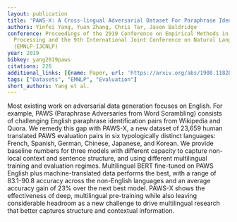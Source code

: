 ```yaml
---
layout: publication
title: 'PAWS-X: A Cross-lingual Adversarial Dataset For Paraphrase Identification'
authors: Yinfei Yang, Yuan Zhang, Chris Tar, Jason Baldridge
conference: Proceedings of the 2019 Conference on Empirical Methods in Natural Language
  Processing and the 9th International Joint Conference on Natural Language Processing
  (EMNLP-IJCNLP)
year: 2019
bibkey: yang2019paws
citations: 226
additional_links: [{name: Paper, url: 'https://arxiv.org/abs/1908.11828'}]
tags: ["Datasets", "EMNLP", "Evaluation"]
short_authors: Yang et al.
---
```

Most existing work on adversarial data generation focuses on English. For
example, PAWS (Paraphrase Adversaries from Word Scrambling) consists of
challenging English paraphrase identification pairs from Wikipedia and Quora.
We remedy this gap with PAWS-X, a new dataset of 23,659 human translated PAWS
evaluation pairs in six typologically distinct languages: French, Spanish,
German, Chinese, Japanese, and Korean. We provide baseline numbers for three
models with different capacity to capture non-local context and sentence
structure, and using different multilingual training and evaluation regimes.
Multilingual BERT fine-tuned on PAWS English plus machine-translated data
performs the best, with a range of 83.1-90.8 accuracy across the non-English
languages and an average accuracy gain of 23% over the next best model. PAWS-X
shows the effectiveness of deep, multilingual pre-training while also leaving
considerable headroom as a new challenge to drive multilingual research that
better captures structure and contextual information.